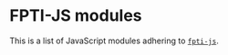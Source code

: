 # FPTI-JS modules

This is a list of JavaScript modules adhering to [`fpti-js`](https://github.com/juliuste/fpti-js).
